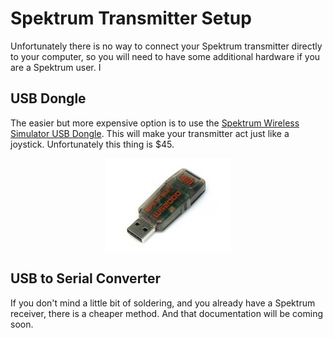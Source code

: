 # Spektrum Transmitter Setup
Unfortunately there is no way to connect your Spektrum transmitter directly to your computer, so you will need to have some additional hardware if you are a Spektrum user. I

## USB Dongle
The easier but more expensive option is to use the [Spektrum Wireless Simulator USB Dongle](https://www.spektrumrc.com/Products/Default.aspx?ProdID=SPMWS2000). This will make your transmitter act just like a joystick. Unfortunately this thing is $45. <p align="center"><img src="../resources/spektrum_usb.jpg" width="40%"></p>

## USB to Serial Converter
If you don't mind a little bit of soldering, and you already have a Spektrum receiver, there is a cheaper method. And that documentation will be coming soon.
